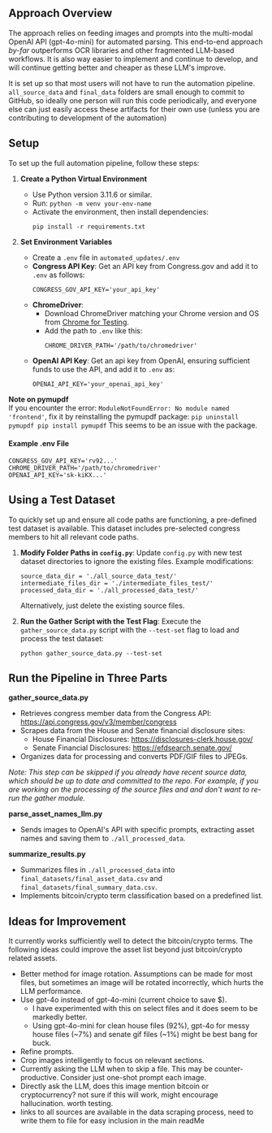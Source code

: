 ## Approach Overview
The approach relies on feeding images and prompts into the multi-modal OpenAI API (gpt-4o-mini) for automated parsing. This end-to-end approach *by-far* outperforms OCR libraries and other fragmented LLM-based workflows. It is also way easier to implement and continue to develop, and will continue getting better and cheaper as these LLM's improve.

It is set up so that most users will not have to run the automation pipeline. `all_source_data` and `final_data` folders are small enough to commit to GitHub, so ideally one person will run this code periodically, and everyone else can just easily access these artifacts for their own use (unless you are contributing to development of the automation)

## Setup

To set up the full automation pipeline, follow these steps:

1. **Create a Python Virtual Environment**  
   - Use Python version 3.11.6 or similar.
   - Run: `python -m venv your-env-name`
   - Activate the environment, then install dependencies:  
     ```
     pip install -r requirements.txt
     ```

2. **Set Environment Variables**  
   - Create a `.env` file in `automated_updates/.env`
   - **Congress API Key**: Get an API key from Congress.gov and add it to `.env` as follows:  
     ```
     CONGRESS_GOV_API_KEY='your_api_key'
     ```
   - **ChromeDriver**:  
     - Download ChromeDriver matching your Chrome version and OS from [Chrome for Testing](https://googlechromelabs.github.io/chrome-for-testing/).
     - Add the path to `.env` like this:  
       ```
       CHROME_DRIVER_PATH='/path/to/chromedriver'
       ```
   - **OpenAI API Key**: Get an api key from OpenAI, ensuring sufficient funds to use the API, and add it to `.env` as:  
     ```
     OPENAI_API_KEY='your_openai_api_key'
     ```

**Note on pymupdf**  
   If you encounter the error: `ModuleNotFoundError: No module named 'frontend'`, fix it by reinstalling the pymupdf package:
     ```
     pip uninstall pymupdf
     pip install pymupdf
     ```
   This seems to be an issue with the package.

#### Example .env File
```
CONGRESS_GOV_API_KEY='rv92...'
CHROME_DRIVER_PATH='/path/to/chromedriver'
OPENAI_API_KEY='sk-kiKX...'
```

## Using a Test Dataset

To quickly set up and ensure all code paths are functioning, a pre-defined test dataset is available. This dataset includes pre-selected congress members to hit all relevant code paths.

1. **Modify Folder Paths in `config.py`**: Update `config.py` with new test dataset directories to ignore the existing files. Example modifications:
   ```
   source_data_dir = './all_source_data_test/'  
   intermediate_files_dir = './intermediate_files_test/'  
   processed_data_dir = './all_processed_data_test/'  
   ```
   Alternatively, just delete the existing source files.
   
2. **Run the Gather Script with the Test Flag**: Execute the `gather_source_data.py` script with the `--test-set` flag to load and process the test dataset:

   ```python gather_source_data.py --test-set```


## Run the Pipeline in Three Parts

**gather_source_data.py**  
* Retrieves congress member data from the Congress API: https://api.congress.gov/v3/member/congress  
* Scrapes data from the House and Senate financial disclosure sites:
    - House Financial Disclosures: https://disclosures-clerk.house.gov/
    - Senate Financial Disclosures: https://efdsearch.senate.gov/
* Organizes data for processing and converts PDF/GIF files to JPEGs.

*Note: This step can be skipped if you already have recent source data, which should be up to date and committed to the repo. For example, if you are working on the processing of the source files and and don't want to re-run the gather module.*

**parse_asset_names_llm.py**  
* Sends images to OpenAI's API with specific prompts, extracting asset names and saving them to `./all_processed_data`.

**summarize_results.py**  
* Summarizes files in `./all_processed_data` into `final_datasets/final_asset_data.csv` and `final_datasets/final_summary_data.csv`.
* Implements bitcoin/crypto term classification based on a predefined list.


## Ideas for Improvement
It currently works sufficiently well to detect the bitcoin/crypto terms. The following ideas could improve the asset list beyond just bitcoin/crypto related assets.

* Better method for image rotation. Assumptions can be made for most files, but sometimes an image will be rotated incorrectly, which hurts the LLM performance.
* Use gpt-4o instead of gpt-4o-mini (current choice to save $).
    * I have experimented with this on select files and it does seem to be markedly better.
    * Using gpt-4o-mini for clean house files (92%), gpt-4o for messy house files (~7%) and senate gif files (~1%) might be best bang for buck.
* Refine prompts.
* Crop images intelligently to focus on relevant sections.
* Currently asking the LLM when to skip a file. This may be counter-productive. Consider just one-shot prompt each image.
* Directly ask the LLM, does this image mention bitcoin or cryptocurrency? not sure if this will work, might encourage hallucination. worth testing.
* links to all sources are available in the data scraping process, need to write them to file for easy inclusion in the main readMe

